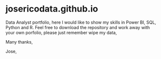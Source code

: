 # josericodata.github.io
Data Analyst portfolio, here I would like to show my skills in Power BI, SQL, Python and R. Feel free to download the repository and work away with your own porfolio, please just remember wipe my data,

Many thanks,

Jose,
